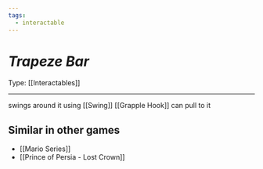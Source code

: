 ```yaml
---
tags:
  - interactable
---
```

# _Trapeze Bar_

Type: [[Interactables]]

----


swings around it using [[Swing]]
[[Grapple Hook]] can pull to it

## Similar in other games

* [[Mario Series]]
* [[Prince of Persia - Lost Crown]]
